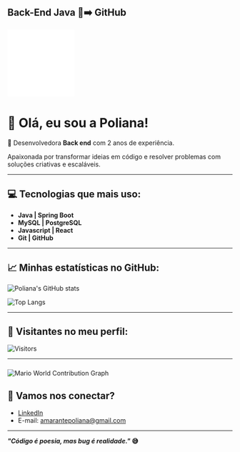 
## Back-End Java 🚀➡️ GitHub

[![Java to GitHub Animation](./assets/java_to_github_small.gif)](https://github.com/POLLY1515)



# 👋 Olá, eu sou a Poliana!

🚀 Desenvolvedora **Back end** com 2 anos de experiência.

Apaixonada por transformar ideias em código e resolver problemas com soluções criativas e escaláveis.

---

## 💻 Tecnologias que mais uso:

- **Java | Spring Boot**
- **MySQL | PostgreSQL**
- **Javascript |  React**
- **Git | GitHub**

---

## 📈 Minhas estatísticas no GitHub:

![Poliana's GitHub stats](https://github-readme-stats.vercel.app/api?username=POLLY1515&show_icons=true&theme=tokyonight)

![Top Langs](https://github-readme-stats.vercel.app/api/top-langs/?username=POLLY1515&layout=compact&theme=tokyonight)

---

## 🚀 Visitantes no meu perfil:

![Visitors](https://komarev.com/ghpvc/?username=POLLY1515&color=blue)

---

###

![Mario World Contribution Graph](https://raw.githubusercontent.com/POLLY1515/https://github.com/POLLY1515/Java/main/assets/mario-graph.gif)


## 🤝 Vamos nos conectar?

- [LinkedIn](https://www.linkedin.com/in/poliana-beatriz-amarante/)
- E-mail: amarantepoliana@gmail.com

---

**_"Código é poesia, mas bug é realidade."_ 😅**











  
